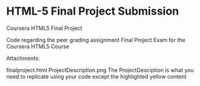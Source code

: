 # HTML-5 Final Project Submission
Coursera HTML5 Final Project

Code regarding the peer grading assignment Final Project Exam for the Coursera HTML5 Course

Attachments:

finalproject.html
ProjectDescription.png
The ProjectDesciption is what you need to replicate using your code except the highlighted yellow content
